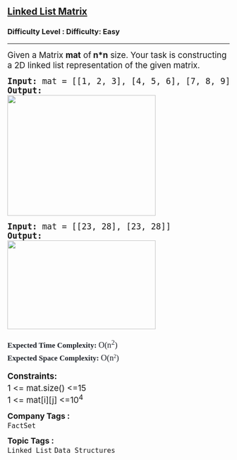 <h2><a href="https://www.geeksforgeeks.org/problems/linked-list-matrix/1?page=4&category=Linked%20List&difficulty=Basic,Easy,Medium&sortBy=submissions">Linked List Matrix</a></h2><h3>Difficulty Level : Difficulty: Easy</h3><hr><div class="problems_problem_content__Xm_eO"><p><span style="font-size: 14pt;">Given a Matrix <strong>mat</strong> of<strong> n*n</strong> size. Your task is constructing a 2D linked list representation of the given matrix.</span></p>
<pre><span style="font-size: 14pt;"><strong>Input:</strong> mat = [[1, 2, 3], [4, 5, 6], [7, 8, 9]]
<strong>Output: </strong><br><img src="https://media.geeksforgeeks.org/img-practice/prod/addEditProblem/700639/Web/Other/blobid0_1727092864.png" width="336" height="273"><br></span></pre>
<pre><span style="font-size: 14pt;"><strong>Input: </strong>mat = [[23, 28], [23, 28]]</span><br><span style="font-size: 14pt;"><strong>Output:</strong></span><br><img src="https://media.geeksforgeeks.org/img-practice/prod/addEditProblem/700639/Web/Other/blobid1_1726147286.png" width="336" height="201"></pre>
<p><span style="box-sizing: border-box; line-height: 1.7em; font-family: Nunito; font-size: 14pt; color: #1e2229; background-color: #ffffff;"><span style="box-sizing: border-box; font-weight: bolder; line-height: 1.7em; font-family: var(--gfg-font-secondary) !important; font-size: 17px !important; color: var(--text-color) !important; background-color: var(--background) !important;">Expected Time Complexity:&nbsp;</span>O(n<sup>2</sup>)</span><br style="box-sizing: border-box; line-height: 1.7em; font-family: Nunito; font-size: 17px; color: #1e2229; background-color: #ffffff;"><span style="box-sizing: border-box; line-height: 1.7em; font-family: Nunito; font-size: 14pt; color: #1e2229; background-color: #ffffff;"><span style="box-sizing: border-box; font-weight: bolder; line-height: 1.7em; font-family: var(--gfg-font-secondary) !important; font-size: 17px !important; color: var(--text-color) !important; background-color: var(--background) !important;">Expected Space Complexity:&nbsp;</span></span><span style="color: #1e2229; font-family: Nunito; font-size: 18.6667px; background-color: #ffffff;">O(n</span><sup style="color: #1e2229; font-family: Nunito;">2</sup><span style="color: #1e2229; font-family: Nunito; font-size: 18.6667px; background-color: #ffffff;">)</span></p>
<p><strong><span style="font-size: 18.6667px;">Constraints:<br></span></strong><span style="font-size: 18.6667px;">1 &lt;= mat.size() &lt;=15<sup><br></sup></span><span style="font-size: 18.6667px;">1 &lt;= mat[i][j] &lt;=10<sup>4</sup></span></p></div><p><span style=font-size:18px><strong>Company Tags : </strong><br><code>FactSet</code>&nbsp;<br><p><span style=font-size:18px><strong>Topic Tags : </strong><br><code>Linked List</code>&nbsp;<code>Data Structures</code>&nbsp;